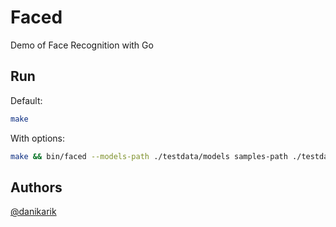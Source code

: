 # Faced

Demo of Face Recognition with Go

## Run

Default:

```sh
make
```

With options:

```sh
make && bin/faced --models-path ./testdata/models samples-path ./testdata/samples --output-path ./output
```

## Authors

[@danikarik](https://github.com/danikarik)
